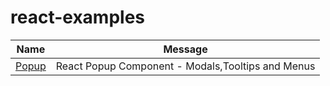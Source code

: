 # react-examples


| Name | Message |
|-------|-------|
|[ Popup ](https://twitter.com/pradumna_saraf)| React Popup Component - Modals,Tooltips and Menus |

